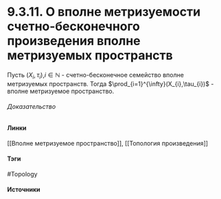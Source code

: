 # 9.3.11. О вполне метризуемости счетно-бесконечного произведения вполне метризуемых пространств
Пусть $(X_{i},\tau_{i})$,$i\in\mathbb{N}$ - счетно-бесконечное семейство вполне метризуемых пространств. Тогда $\prod_{i=1}^{\infty}(X_{i},\tau_{i})$ - вполне метризуемое пространство.
###### Доказательство
#### Линки
 [[Вполне метризуемое пространство]],
 [[Топология произведения]]
#### Тэги
 #Topology 
#### Источники
